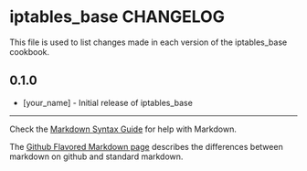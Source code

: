 iptables_base CHANGELOG
=======================

This file is used to list changes made in each version of the iptables_base cookbook.

0.1.0
-----
- [your_name] - Initial release of iptables_base

- - -
Check the [Markdown Syntax Guide](http://daringfireball.net/projects/markdown/syntax) for help with Markdown.

The [Github Flavored Markdown page](http://github.github.com/github-flavored-markdown/) describes the differences between markdown on github and standard markdown.
